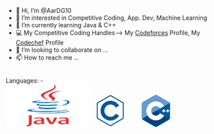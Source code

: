 - 👋 Hi, I’m @AarDG10
- 👀 I’m interested in Competitive Coding, App. Dev, Machine Learning
- 🌱 I’m currently learning Java & C++
- 💻 My Competitive Coding Handles--> My [Codeforces](https://codeforces.com/profile/aarol.dsouza) Profile, My [Codechef](https://www.codechef.com/users/getes07) Profile
- 💞️ I’m looking to collaborate on ...
- 📫 How to reach me ...
<div id="badges" align="center">
  <img src="https://komarev.com/ghpvc/?username=AarDG10&style=flat-square&color=green" alt=""/>
</div>
Languages: -
<div>
  <img src="https://github.com/devicons/devicon/blob/master/icons/java/java-original-wordmark.svg" title="Java" alt="Java" width="200" height="100"/>&nbsp;
  <img src="https://raw.githubusercontent.com/devicons/devicon/1119b9f84c0290e0f0b38982099a2bd027a48bf1/icons/c/c-line.svg" title="C" width="75" height"30"/>&nbsp;
  &nbsp; &nbsp; &nbsp;
  <img src="https://raw.githubusercontent.com/devicons/devicon/1119b9f84c0290e0f0b38982099a2bd027a48bf1/icons/cplusplus/cplusplus-original.svg" title="C++" width="75" height"30"/>&nbsp;
</div>
<!---
AarDG10/AarDG10 is a ✨ special ✨ repository because its `README.md` (this file) appears on your GitHub profile.
You can click the Preview link to take a look at your changes.
--->
